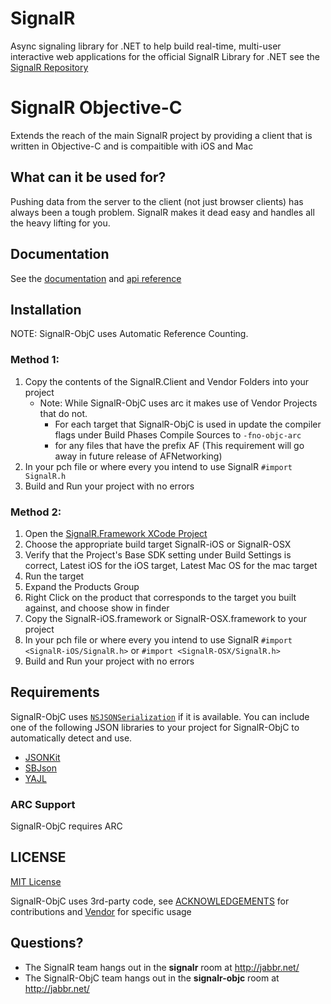 # SignalR 
Async signaling library for .NET to help build real-time, multi-user interactive web applications
for the official SignalR Library for .NET see the [SignalR Repository](https://github.com/SignalR/SignalR/wiki)

# SignalR Objective-C
Extends the reach of the main SignalR project by providing a client that is written in Objective-C and is compaitible
with iOS and Mac

## What can it be used for?
Pushing data from the server to the client (not just browser clients) has always been a tough problem. SignalR makes 
it dead easy and handles all the heavy lifting for you.


## Documentation
See the [documentation](https://github.com/DyKnow/SignalR-ObjC/wiki) and [api reference](http://dyknow.github.com/SignalR-ObjC/Documentation/index.html)
	
## Installation
NOTE: SignalR-ObjC uses Automatic Reference Counting.

### Method 1:
1. Copy the contents of the SignalR.Client and Vendor Folders into your project
	- Note: While SignalR-ObjC uses arc it makes use of Vendor Projects that do not.
		- For each target that SignalR-ObjC is used in update the compiler flags under Build Phases Compile Sources to ```-fno-objc-arc```
		- for any files that have the prefix AF (This requirement will go away in future release of AFNetworking)
1. In your pch file or where every you intend to use SignalR ```#import SignalR.h```
1. Build and Run your project with no errors

### Method 2:
1. Open the [SignalR.Framework XCode Project](https://github.com/DyKnow/SignalR-ObjC/tree/master/Xcode/SignalR.Framework) 
1. Choose the appropriate build target SignalR-iOS or SignalR-OSX
1. Verify that the Project's Base SDK setting under Build Settings is correct, Latest iOS for the iOS target, Latest Mac OS for the mac target
1. Run the target
1. Expand the Products Group
1. Right Click on the product that corresponds to the target you built against, and choose show in finder
1. Copy the SignalR-iOS.framework or SignalR-OSX.framework to your project
1. In your pch file or where every you intend to use SignalR ```#import <SignalR-iOS/SignalR.h>``` or ```#import <SignalR-OSX/SignalR.h>```
1. Build and Run your project with no errors

## Requirements

SignalR-ObjC uses [`NSJSONSerialization`](http://developer.apple.com/library/mac/#documentation/Foundation/Reference/NSJSONSerialization_Class/Reference/Reference.html) if it is available. You can include one of the following JSON libraries to your project for SignalR-ObjC to automatically detect and use.

* [JSONKit](https://github.com/johnezang/JSONKit)
* [SBJson](http://stig.github.com/json-framework/)
* [YAJL](http://lloyd.github.com/yajl/)

### ARC Support

SignalR-ObjC requires ARC

## LICENSE
[MIT License](https://github.com/DyKnow/SignalR-ObjC/blob/master/LICENSE.md)

SignalR-ObjC uses 3rd-party code, see [ACKNOWLEDGEMENTS](https://github.com/DyKnow/SignalR-ObjC/blob/master/ACKNOWLEDGEMENTS.md) for contributions and
[Vendor](https://github.com/DyKnow/SignalR-ObjC/tree/master/Vendor) for specific usage

## Questions?
- The SignalR team hangs out in the **signalr** room at http://jabbr.net/
- The SignalR-ObjC team hangs out in the **signalr-objc** room at http://jabbr.net/